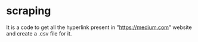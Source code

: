 # scraping
It is a code to get all the hyperlink present in "https://medium.com" website and  create a .csv file for it. 
